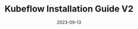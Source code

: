 ---
layout: post
type: blog
title: Kubeflow Installation Guide V2
date: 2023-09-13
description: Kubeflow install documentation v1.7.0
redirect: https://jaeikbae.notion.site/KubeFlow-cd4678bac08d447193d68e549bbc4eef?pvs=4
---